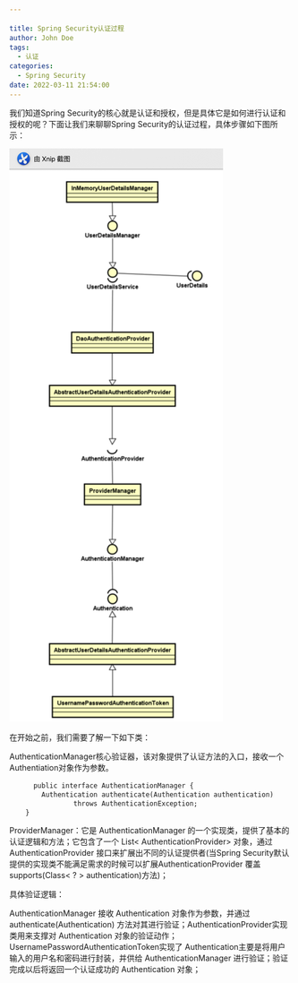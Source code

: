 ```yaml
---

title: Spring Security认证过程
author: John Doe
tags:
  - 认证
categories:
  - Spring Security
date: 2022-03-11 21:54:00
---
```

我们知道Spring Security的核心就是认证和授权，但是具体它是如何进行认证和授权的呢？下面让我们来聊聊Spring Security的认证过程，具体步骤如下图所示：


 ![upload successful](../images/pasted-146.png)
 
 在开始之前，我们需要了解一下如下类：
 
 
AuthenticationManager核心验证器，该对象提供了认证方法的入口，接收一个Authentiation对象作为参数。

	      public interface AuthenticationManager {
        	Authentication authenticate(Authentication authentication)
        			throws AuthenticationException;
        }
        
ProviderManager：它是 AuthenticationManager 的一个实现类，提供了基本的认证逻辑和方法；它包含了一个 List< AuthenticationProvider> 对象，通过 AuthenticationProvider 接口来扩展出不同的认证提供者(当Spring Security默认提供的实现类不能满足需求的时候可以扩展AuthenticationProvider 覆盖supports(Class< ? > authentication)方法)；


具体验证逻辑：

AuthenticationManager 接收 Authentication 对象作为参数，并通过 authenticate(Authentication) 方法对其进行验证；AuthenticationProvider实现类用来支撑对 Authentication 对象的验证动作；UsernamePasswordAuthenticationToken实现了 Authentication主要是将用户输入的用户名和密码进行封装，并供给 AuthenticationManager 进行验证；验证完成以后将返回一个认证成功的 Authentication 对象；

